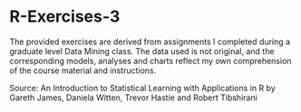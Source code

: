 # R-Exercises-3

The provided exercises are derived from assignments I completed during a graduate level Data Mining class. The data used is not original, and the corresponding models, analyses and charts reflect my own comprehension of the course material and instructions.

Source: An Introduction to Statistical Learning with Applications in R by Gareth James, Daniela Witten, Trevor Hastie and Robert Tibshirani
